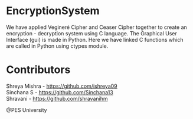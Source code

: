# EncryptionSystem
We have applied Vegineré Cipher and Ceaser Cipher together to create an encryption - decryption system using C language. The Graphical User Interface (gui) is made in Python. Here we have linked C functions which are called in Python using ctypes module.

# Contributors

Shreya Mishra - https://github.com/ishreya09 <br>
Sinchana S - https://github.com/Sinchana13 <br>
Shravani - https://github.com/shravanihm <br>

@PES University
